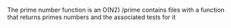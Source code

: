 The prime number function is an O(N2)
/prime contains files with a function that returns primes numbers and the associated tests for it
